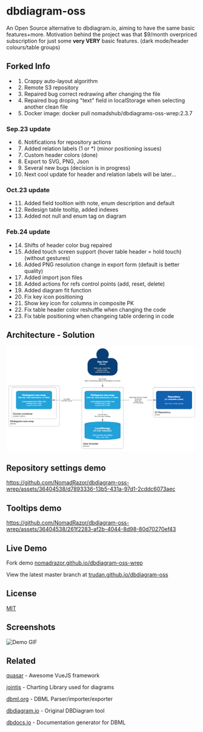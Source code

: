 
# dbdiagram-oss

An Open Source alternative to dbdiagram.io, aiming to have the same basic features+more. Motivation behind the project was that $9/month overpriced subscription for just some **very VERY** basic features. (dark mode/header colours/table groups)

## Forked Info

+ 1. Crappy auto-layout algorithm
+ 2. Remote S3 repository
+ 3. Repaired bug correct redrawing after changing the file
+ 4. Repaired bug droping "text" field in localStorage when selecting another clean file
+ 5. Docker image:  docker pull nomadshub/dbdiagrams-oss-wrep:2.3.7

### Sep.23 update
+ 6. Notifications for repository actions
+ 7. Added relation labels (1 or *) (minor positioning issues)
+ 7. Custom header colors (done)
+ 8. Export to SVG, PNG, Json
+ 9. Several new bugs (decision is in progress)
+ 10. Next cool update for header and relation labels will be later...
 
### Oct.23 update
+ 11. Added field tooltion with note, enum description and default
+ 12. Redesign table tooltip, added indexes
+ 13. Added not null and enum tag on diagram

### Feb.24 update
+ 14. Shifts of header color bug repaired
+ 15. Added touch screen support (hover table header = hold touch) (without gestures)
+ 16. Added PNG resolution change in export form (default is better quality)
+ 17. Added import json files
+ 18. Added actions for refs control points (add, reset, delete)
+ 19. Added diagram fit function
+ 20. Fix key icon positioning
+ 21. Show key icon for columns in composite PK
+ 22. Fix table header color reshuffle when changing the code
+ 23. Fix table positioning when changeing table ordering in code

## Architecture - Solution

![Arch](https://raw.githubusercontent.com/NomadRazor/dbdiagram-oss-wrep/master/.github/media/arch.png)

## Repository settings demo

https://github.com/NomadRazor/dbdiagram-oss-wrep/assets/36404538/d7893336-13b5-431a-97d1-2cddc6073aec

## Tooltips demo

https://github.com/NomadRazor/dbdiagram-oss-wrep/assets/36404538/261f2283-af2b-4044-8d98-80d70270ef43


## Live Demo

Fork demo [nomadrazor.github.io/dbdiagram-oss-wrep](https://nomadrazor.github.io/dbdiagram-oss-wrep/)

View the latest master branch at [trudan.github.io/dbdiagram-oss](https://trudan.github.io/dbdiagram-oss/)




## License

[MIT](https://choosealicense.com/licenses/mit/)


## Screenshots

![Demo GIF](https://raw.githubusercontent.com/TruDan/dbdiagram-oss/master/.github/media/demo.gif)


## Related

[quasar](https://quasar.dev/) - Awesome VueJS framework

[jointjs](https://github.com/clientIO/joint) - Charting Library used for diagrams

[dbml.org](https://www.dbml.org/home/) - DBML Parser/importer/exporter

[dbdiagram.io](https://dbdiagram.io/home) - Original DBDiagram tool

[dbdocs.io](https://dbdocs.io/) - Documentation generator for DBML


